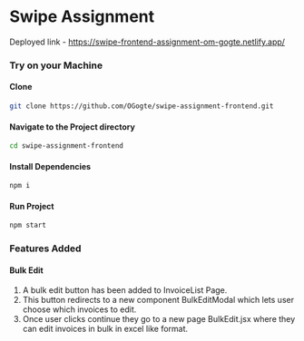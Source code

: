 # Swipe Assignment
Deployed link - https://swipe-frontend-assignment-om-gogte.netlify.app/



### Try on your Machine
#### Clone
```bash
git clone https://github.com/OGogte/swipe-assignment-frontend.git
```
#### Navigate to the Project directory
```bash
cd swipe-assignment-frontend
````
#### Install Dependencies
```bash
npm i
```
#### Run Project
```bash
npm start
```



### Features Added

#### Bulk Edit

1. A bulk edit button has been added to InvoiceList Page.
2. This button redirects to a new component BulkEditModal which lets user choose which invoices to edit.
3. Once user clicks continue they go to a new page BulkEdit.jsx where they can edit invoices in bulk in excel like format.

